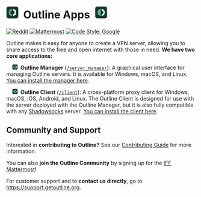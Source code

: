# <img alt="Outline Manager Logo" src="docs/resources/logo_manager.png" title="Outline Manager" width="32">&nbsp;&nbsp;Outline Apps&nbsp;&nbsp;<img alt="Outline Client Logo" src="docs/resources/logo_client.png" title="Outline Client" width="32">

[![Reddit](https://badgen.net/badge/Reddit/r%2Foutlinevpn/orange)](https://www.reddit.com/r/outlinevpn/) [![Mattermost](https://badgen.net/badge/Mattermost/Outline%20Community/blue)](https://community.internetfreedomfestival.org/community/channels/outline-community) [![Code Style: Google](https://img.shields.io/badge/code%20style-google-blueviolet.svg)](https://github.com/google/gts)

Outline makes it easy for anyone to create a VPN server, allowing you to share access to the free and open internet with those in need. **We have two core applications:**

&nbsp;&nbsp;&nbsp;&nbsp;<img alt="Outline Manager Logo" src="docs/resources/logo_manager.png" title="Outline Manager" width="14">&nbsp;&nbsp;**Outline Manager** ([`/server_manager`](server_manager)): A graphical user interface for managing Outline servers. It is available for Windows, macOS, and Linux. [You can install the manager here](https://getoutline.org/get-started/#step-1).

&nbsp;&nbsp;&nbsp;&nbsp;<img alt="Outline Client Logo" src="docs/resources/logo_client.png" title="Outline Client" width="14">&nbsp;&nbsp;**Outline Client** ([`/client`](client)): A cross-platform proxy client for Windows, macOS, iOS, Android, and Linux. The Outline Client is designed for use with the server deployed with the Outline Manager, but it is also fully compatible with any [Shadowsocks](https://shadowsocks.org/) server. [You can install the client here](https://getoutline.org/get-started/#step-3).

## Community and Support

Interested in **contributing to Outline?** See our [Contributing Guide](CONTRIBUTING.md) for more information.

You can also **join the Outline Community** by signing up for the [IFF Mattermost](https://wiki.digitalrights.community/index.php?title=IFF_Mattermost)!

For customer support and to **contact us directly**, go to https://support.getoutline.org.
